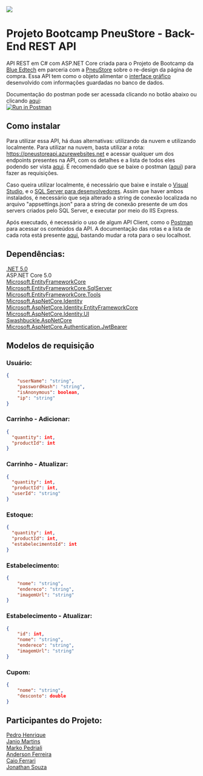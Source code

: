 <img src="https://i.imgur.com/8UTMM6E.png"/>

# Projeto Bootcamp PneuStore - Back-End REST API

API REST em C# com ASP.NET Core criada para o Projeto de Bootcamp da <a href="https://blueedtech.com.br">Blue Edtech</a> em parceria com a <a href="https://www.pneustore.com.br">PneuStore</a> sobre o re-design da página de compra. Essa API tem como o objeto alimentar o <a href="https://github.com/Caioferrari04/pneustore-front">interface gráfico</a> desenvolvido com informações guardadas no banco de dados. </br>

Documentação do postman pode ser acessada clicando no botão abaixo ou clicando <a href="https://documenter.getpostman.com/view/17178267/UV5XidNW#7af0a7de-91ba-483f-9e25-a73cfbd413f2">aqui</a>:</br>
[![Run in Postman](https://run.pstmn.io/button.svg)](https://app.getpostman.com/run-collection/17178267-11e6eafe-442d-4baa-ba85-1116749023c4?action=collection%2Ffork&collection-url=entityId%3D17178267-11e6eafe-442d-4baa-ba85-1116749023c4%26entityType%3Dcollection)

## Como instalar

Para utilizar essa API, há duas alternativas: utilizando da nuvem e utilizando localmente. Para utilizar na nuvem, basta utilizar a rota: https://pneustoreapi.azurewebsites.net e acessar qualquer um dos endpoints presentes na API, com os detalhes e a lista de todos eles podendo ser vista <a href="https://documenter.getpostman.com/view/17178267/UV5XidNW">aqui</a>. É recomendado que se baixe o postman (<a href="https://www.postman.com">aqui</a>) para fazer as requisições.

Caso queira utilizar localmente, é necessário que baixe e instale o <a href="https://visualstudio.microsoft.com/pt-br/vs/community/">Visual Studio</a>, e o <a href="https://www.microsoft.com/pt-br/sql-server/sql-server-downloads">SQL Server para desenvolvedores</a>. Assim que haver ambos instalados, é necessário que seja alterado a string de conexão localizada no arquivo "appsettings.json" para a string de conexão presente de um dos servers criados pelo SQL Server, e executar por meio do IIS Express.

Após executado, é necessário o uso de algum API Client, como o <a href="https://www.postman.com">Postman</a> para acessar os conteúdos da API. A documentação das rotas e a lista de cada rota está presente <a href="https://documenter.getpostman.com/view/17178267/UV5XidNW">aqui</a>, bastando mudar a rota para o seu localhost.

## Dependências:

<a href="https://dotnet.microsoft.com/download">.NET 5.0</a></br>
ASP.NET Core 5.0 </br>
<a href="https://www.nuget.org/packages/Microsoft.EntityFrameworkCore">Microsoft.EntityFrameworkCore</a></br>
<a href="https://www.nuget.org/packages/Microsoft.EntityFrameworkCore.SqlServer/">Microsoft.EntityFrameworkCore.SqlServer</a></br>
<a href="https://www.nuget.org/packages/Microsoft.EntityFrameworkCore.Tools">Microsoft.EntityFrameworkCore.Tools</a></br>
<a href="https://www.nuget.org/packages/Microsoft.AspNetCore.Identity/">Microsoft.AspNetCore.Identity</a></br>
<a href="https://www.nuget.org/packages/Microsoft.AspNetCore.Identity.EntityFrameworkCore">Microsoft.AspNetCore.Identity.EntityFrameworkCore</a></br>
<a href="https://www.nuget.org/packages/Microsoft.AspNetCore.Identity.UI">Microsoft.AspNetCore.Identity.UI</a></br>
<a href="https://www.nuget.org/packages/Swashbuckle.AspNetCore/">Swashbuckle.AspNetCore</a></br>
<a href="https://www.nuget.org/packages/Microsoft.AspNetCore.Authentication.JwtBearer">Microsoft.AspNetCore.Authentication.JwtBearer</a>

## Modelos de requisição

### Usuário:
```json
{
    "userName": "string",
    "passwordHash": "string",
    "isAnonymous": boolean,
    "ip": "string"
}
```

### Carrinho - Adicionar:

```json
{
  "quantity": int,
  "productId": int
}
```

### Carrinho - Atualizar:

```json
{
  "quantity": int,
  "productId": int,
  "userId": "string"
}
```

### Estoque:

```json
{
  "quantity": int,
  "productId": int,
  "estabelecimentoId": int
}
```

### Estabelecimento:

```json
{
    "nome": "string",
    "endereco": "string",
    "imagemUrl": "string"
}
```

### Estabelecimento - Atualizar:

```json
{
    "id": int,
    "nome": "string",
    "endereco": "string",
    "imagemUrl": "string"
}
```

### Cupom:

```json
{
    "nome": "string",
    "desconto": double
}
```
## Participantes do Projeto:

<a href="https://github.com/kindbiscuit">Pedro Henrique</a></br>
<a href="https://github.com/JanioMartins">Janio Martins</a></br>
<a href="https://github.com/MarkoPedriali">Marko Pedriali</a></br>
<a href="https://github.com/AndersonRFerreira">Anderson Ferreira</a></br>
<a href="https://github.com/Caioferrari04">Caio Ferrari</a></br>
<a href="https://github.com/jonathan-sarmento">Jonathan Souza</a>
